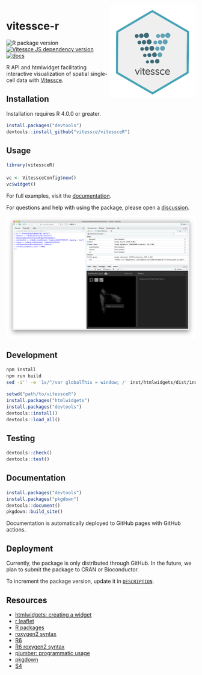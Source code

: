 <img src="./img/hexsticker.png" width="230" align="right"/> 

# vitessce-r

![R package version](https://img.shields.io/github/r-package/v/vitessce/vitessce-r) [![Vitessce JS dependency version](https://img.shields.io/badge/dynamic/json.svg?url=https%3A%2F%2Fraw.githubusercontent.com%2Fvitessce%2Fvitessce-r%2Fmain%2Fpackage.json&label=vitessce&query=$.dependencies.vitessce&colorB=blue)](https://github.com/vitessce/vitessce/blob/master/CHANGELOG.md) [![docs](https://img.shields.io/badge/docs-📖-57B4E9.svg)](https://vitessce.github.io/vitessce-r/)

R API and htmlwidget facilitating interactive visualization of spatial single-cell data with [Vitessce](https://github.com/vitessce/vitessce).

## Installation

Installation requires R 4.0.0 or greater.

```r
install.packages("devtools")
devtools::install_github("vitessce/vitessceR")
```

## Usage

```r
library(vitessceR)

vc <- VitessceConfig$new()
vc$widget()
```

For full examples, visit the [documentation](https://vitessce.github.io/vitessce-r/).

For questions and help with using the package, please open a [discussion](https://github.com/vitessce/vitessce-r/discussions).

<img src="./img/screenshot.png" width="600" alt="Screenshot of RStudio">

## Development

```sh
npm install
npm run build
sed -i'' -e '1s/^/var globalThis = window; /' inst/htmlwidgets/dist/index.js
```

```r
setwd("path/to/vitessceR")
install.packages("htmlwidgets")
install.packages("devtools")
devtools::install()
devtools::load_all()
```

## Testing

```r
devtools::check()
devtools::test()
```

## Documentation

```r
install.packages("devtools")
install.packages("pkgdown")
devtools::document()
pkgdown::build_site()
```

Documentation is automatically deployed to GitHub pages with GitHub actions.

## Deployment

Currently, the package is only distributed through GitHub.
In the future, we plan to submit the package to CRAN or Bioconductor.

To increment the package version, update it in [`DESCRIPTION`](https://github.com/vitessce/vitessce-r/blob/master/DESCRIPTION#L4).

## Resources

- [htmlwidgets: creating a widget](http://www.htmlwidgets.org/develop_intro.html)
- [r leaflet](https://github.com/rstudio/leaflet)
- [R packages](https://r-pkgs.org/)
- [roxygen2 syntax](https://cran.r-project.org/web/packages/roxygen2/vignettes/rd-formatting.html)
- [R6](https://r6.r-lib.org/index.html)
- [R6 roxygen2 syntax](https://www.tidyverse.org/blog/2019/11/roxygen2-7-0-0/#r6-documentation)
- [plumber: programmatic usage](https://www.rplumber.io/articles/programmatic-usage.html)
- [pkgdown](https://pkgdown.r-lib.org/)
- [S4](http://adv-r.had.co.nz/S4.html)
